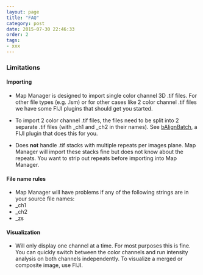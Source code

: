 ```yaml
---
layout: page
title: "FAQ"
category: post
date: 2015-07-30 22:46:33
order: 2
tags:
- xxx
---
```


### Limitations

#### Importing

- Map Manager is designed to import single color channel 3D .tif files. For other file types (e.g. .lsm) or for other cases like 2 color channel .tif files we have some FIJI plugins that should get you started.

- To import 2 color channel .tif files, the files need to be split into 2 separate .tif files (with _ch1 and _ch2 in their names). See [bAlignBatch][1], a FIJI plugin that does this for you.

- Does **not** handle .tif stacks with multiple repeats per images plane. Map Manager will import these stacks fine but does not know about the repeats. You want to strip out repeats before importing into Map Manager.

#### File name rules

- Map Manager will have problems if any of the following strings are in your source file names:
 - _ch1
 - _ch2
 - _zs

#### Visualization

- Will only display one channel at a time. For most purposes this is fine. You can quickly switch between the color channels and run intensity analysis on both channels independently. To visualize a merged or composite image, use FIJI.
 

[1]: https://github.com/cudmore/bob-fiji-plugins
